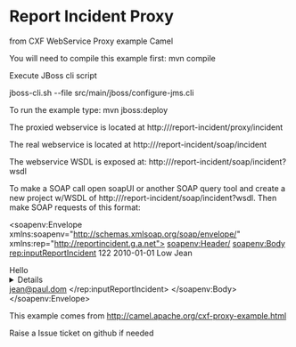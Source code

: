 
Report Incident Proxy
============================

from CXF WebService Proxy example Camel


You will need to compile this example first:
  mvn compile

Execute JBoss cli script 

  jboss-cli.sh  --file src/main/jboss/configure-jms.cli

To run the example type:
  mvn jboss:deploy
  
The proxied webservice is located at
  http://<hostname>/report-incident/proxy/incident

The real webservice is located at
  http://<hostname>/report-incident/soap/incident

The webservice WSDL is exposed at:
  http://<hostname>/report-incident/soap/incident?wsdl


To make a SOAP call open soapUI or another SOAP query tool and create a new
project w/WSDL of http://<hostname>/report-incident/soap/incident?wsdl.
Then make SOAP requests of this format:

<soapenv:Envelope xmlns:soapenv="http://schemas.xmlsoap.org/soap/envelope/" xmlns:rep="http://reportincident.g.a.net">
   <soapenv:Header/>
   <soapenv:Body>
      <rep:inputReportIncident>
         <id>122</id>
         <date>2010-01-01</date>
         <severity>Low</severity>
         <userName>Jean</userName>
         <summary>Hello</summary>
         <details>World</details>
         <email>jean@paul.dom</email>
      </rep:inputReportIncident>
   </soapenv:Body>
</soapenv:Envelope>

This example comes from 
  http://camel.apache.org/cxf-proxy-example.html

Raise a Issue ticket on github if needed
